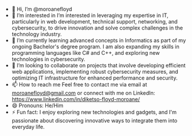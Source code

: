 - 👋 Hi, I’m @moroanefloyd
- 👀 I’m interested in I’m interested in leveraging my expertise in IT, particularly in web development, technical support, networking, and cybersecurity, to drive innovation and solve complex challenges in the technology industry.
- 🌱 I’m currently learning advanced concepts in Informatics as part of my ongoing Bachelor's degree program. I am also expanding my skills in programming languages like C# and C++, and exploring new technologies in cybersecurity.
- 💞️ I’m looking to  collaborate on projects that involve developing efficient web applications, implementing robust cybersecurity measures, and optimizing IT infrastructure for enhanced performance and security.
- 📫 How to reach me Feel free to contact me via email at moroanefloyd@gmail.com or connect with me on LinkedIn: https://www.linkedin.com/in/diketso-floyd-moroane/
- 😄 Pronouns: He/Him
- ⚡ Fun fact: I enjoy exploring new technologies and gadgets, and I'm passionate about discovering innovative ways to integrate them into everyday life.

<!---
moroanefloyd/moroanefloyd is a ✨ special ✨ repository because its `README.md` (this file) appears on your GitHub profile.
You can click the Preview link to take a look at your changes.
--->

